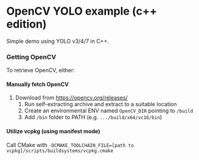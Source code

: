 # OpenCV YOLO example (c++ edition)

Simple demo using YOLO v3/4/7 in C++.

### Getting OpenCV

To retrieve OpenCV, either:

#### Manually fetch OpenCV
1. Download from https://opencv.org/releases/
    1. Run self-extracting archive and extract to a suitable location
    2. Create an environmental ENV named `OpenCV_DIR` pointing to `/build`
    3. Add `/bin` folder to PATH (e.g. `.../build/x64/vc16/bin`)

#### Utilize vcpkg (using manifest mode)
Call CMake with `-DCMAKE_TOOLCHAIN_FILE=[path to vcpkg]/scripts/buildsystems/vcpkg.cmake`

